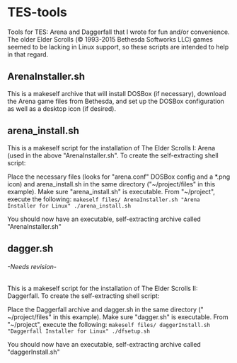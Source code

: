 # TES-tools
Tools for TES: Arena and Daggerfall that I wrote for fun and/or convenience. The older Elder Scrolls (© 1993-2015 Bethesda Softworks LLC) games seemed to be lacking in Linux support, so these scripts are intended to help in that regard.


## ArenaInstaller.sh
This is a makeself archive that will install DOSBox (if necessary), download the Arena game files from Bethesda, and set up the DOSBox configuration as well as a desktop icon (if desired). 

## arena_install.sh
This is a makeself script for the installation of The Elder Scrolls I: Arena (used in the above "ArenaInstaller.sh". To create the self-extracting shell script:

Place the necessary files (looks for "arena.conf" DOSBox config and a \*.png icon) and arena_install.sh in the same directory ("\~/project/files" in this example). Make sure "arena_install.sh" is executable.
From "\~/project", execute the following: 
```makeself files/ ArenaInstaller.sh "Arena Installer for Linux" ./arena_install.sh```

You should now have an executable, self-extracting archive called "ArenaInstaller.sh"

## dagger.sh
###### -Needs revision-
This is a makeself script for the installation of The Elder Scrolls II: Daggerfall. To create the self-extracting shell script:

Place the Daggerfall archive and dagger.sh in the same directory (" ~/project/files" in this example). Make sure "dagger.sh" is executable.
From "\~/project", execute the following: 
```makeself files/ daggerInstall.sh "Daggerfall Installer for Linux" ./dfsetup.sh```

You should now have an executable, self-extracting archive called "daggerInstall.sh"
